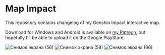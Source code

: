 # Map Impact
This repository contains changelog of my Genshin Impact interactive map.

Download for Windows and Android is available on [my Patreon](https://patreon.com/evast), but hopefully I'll be able to upload it on the Google PlayStore.

![Снимок экрана (56)](https://github.com/EVAST9919/map-impact-version-tracker/assets/22874522/d75f7947-2fa0-47f3-a976-8fe98f9bd3de)
![Снимок экрана (58)](https://github.com/EVAST9919/map-impact-version-tracker/assets/22874522/e158fc1e-b494-4dbd-aed4-5e5f07fa0098)
![Снимок экрана (66)](https://github.com/EVAST9919/map-impact-version-tracker/assets/22874522/a7a0030f-e484-4407-8dca-26a0538dfb77)
